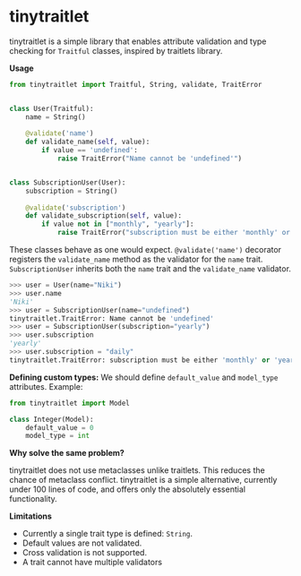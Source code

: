 # tinytraitlet

tinytraitlet is a simple library that enables attribute validation and type checking for ``Traitful`` classes, inspired by traitlets library.

**Usage**

```python
from tinytraitlet import Traitful, String, validate, TraitError


class User(Traitful):
    name = String()
   
    @validate('name')
    def validate_name(self, value):
        if value == 'undefined':
            raise TraitError("Name cannot be 'undefined'")


class SubscriptionUser(User):
    subscription = String()
   
    @validate('subscription')
    def validate_subscription(self, value):
        if value not in ["monthly", "yearly"]:
            raise TraitError("subscription must be either 'monthly' or 'yearly'")
```

These classes behave as one would expect. ``@validate('name')`` decorator registers the ``validate_name`` method as the validator for the ``name`` trait. ``SubscriptionUser`` inherits both the ``name`` trait and the ``validate_name`` validator.

```python
>>> user = User(name="Niki")
>>> user.name
'Niki'
>>> user = SubscriptionUser(name="undefined")
tinytraitlet.TraitError: Name cannot be 'undefined'
>>> user = SubscriptionUser(subscription="yearly")
>>> user.subscription
'yearly'
>>> user.subscription = "daily"
tinytraitlet.TraitError: subscription must be either 'monthly' or 'yearly'
```

**Defining custom types:**
We should define ``default_value`` and ``model_type`` attributes. Example:
```python
from tinytraitlet import Model

class Integer(Model):
    default_value = 0
    model_type = int
```
**Why solve the same problem?**

tinytraitlet does not use metaclasses unlike traitlets. This reduces the chance of metaclass conflict. tinytraitlet is a simple alternative, currently under 100 lines of code, and offers only the absolutely essential functionality.


**Limitations**
- Currently a single trait type is defined: ``String``.
- Default values are not validated.
- Cross validation is not supported.
- A trait cannot have multiple validators

